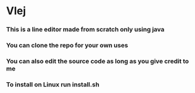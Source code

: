 # Vlej
### This is a line editor made from scratch only using java
### You can clone the repo for your own uses 
### You can also edit the source code as long as you give credit to me
### To install on Linux run install.sh
